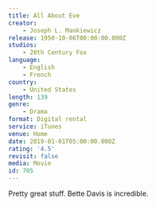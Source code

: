 ```yaml
---
title: All About Eve
creator:
    - Joseph L. Mankiewicz
release: 1950-10-06T00:00:00.000Z
studios:
    - 20th Century Fox
language:
    - English
    - French
country:
    - United States
length: 139
genre:
    - Drama
format: Digital rental
service: iTunes
venue: Home
date: 2019-01-01T05:00:00.000Z
rating: '4.5'
revisit: false
media: Movie
id: 705
---
```


Pretty great stuff. Bette Davis is incredible.
